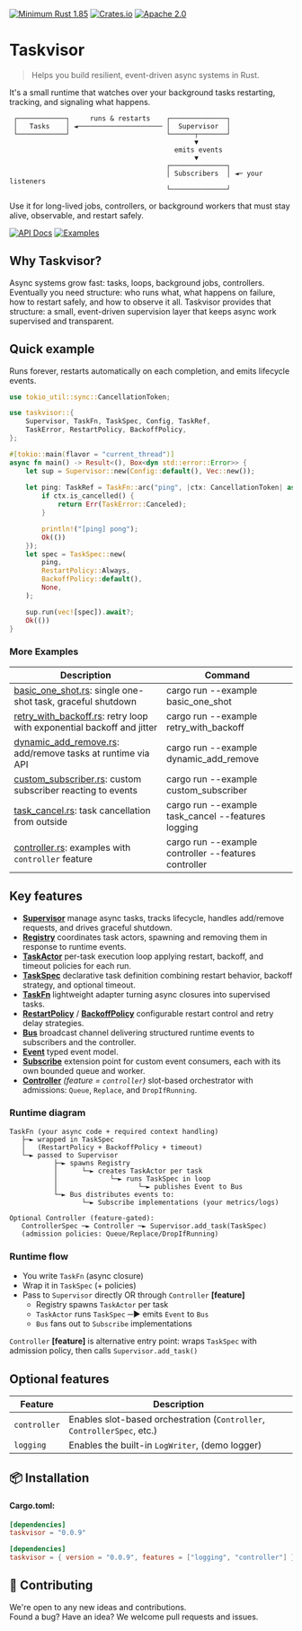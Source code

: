 [![Minimum Rust 1.85](https://img.shields.io/badge/rust-1.85%2B-orange.svg)](https://rust-lang.org)
[![Crates.io](https://img.shields.io/crates/v/taskvisor.svg)](https://crates.io/crates/taskvisor)
[![Apache 2.0](https://img.shields.io/badge/license-Apache2.0-orange.svg)](./LICENSE)

# Taskvisor
> Helps you build resilient, event-driven async systems in Rust.

It's a small runtime that watches over your background tasks restarting, tracking, and signaling what happens.
```text
 ┌────────────┐     runs & restarts    ┌──────────────┐
 │   Tasks    │ ◄───────────────────── │  Supervisor  │
 └────────────┘                        └──────┬───────┘
                                              ▼
                                         emits events
                                              ▼
                                       ┌──────────────┐
                                       │ Subscribers  │ ◄─ your listeners
                                       └──────────────┘
```
Use it for long-lived jobs, controllers, or background workers that must stay alive, observable, and restart safely.

<div>
  <a href="https://docs.rs/taskvisor/latest/taskvisor/"><img alt="API Docs" src="https://img.shields.io/badge/API%20Docs-4d76ae?style=for-the-badge&logo=rust&logoColor=white"></a>
  <a href="./examples/"><img alt="Examples" src="https://img.shields.io/badge/Examples-2ea44f?style=for-the-badge&logo=github&logoColor=white"></a>
</div>

## Why Taskvisor?
Async systems grow fast: tasks, loops, background jobs, controllers.    
Eventually you need structure: who runs what, what happens on failure, how to restart safely, and how to observe it all.
Taskvisor provides that structure: a small, event-driven supervision layer that keeps async work supervised and transparent.

## Quick example
Runs forever, restarts automatically on each completion, and emits lifecycle events.
```rust
use tokio_util::sync::CancellationToken;

use taskvisor::{
    Supervisor, TaskFn, TaskSpec, Config, TaskRef,
    TaskError, RestartPolicy, BackoffPolicy,
};

#[tokio::main(flavor = "current_thread")]
async fn main() -> Result<(), Box<dyn std::error::Error>> {
    let sup = Supervisor::new(Config::default(), Vec::new());
    
    let ping: TaskRef = TaskFn::arc("ping", |ctx: CancellationToken| async move {
        if ctx.is_cancelled() {
            return Err(TaskError::Canceled);
        }

        println!("[ping] pong");
        Ok(())
    });
    let spec = TaskSpec::new(
        ping,
        RestartPolicy::Always,
        BackoffPolicy::default(),
        None,
    );

    sup.run(vec![spec]).await?;
    Ok(())
}
```

### More Examples
| Description                                                                                             | Command                                              |
|---------------------------------------------------------------------------------------------------------|------------------------------------------------------|
| [basic_one_shot.rs](examples/basic_one_shot.rs): single one-shot task, graceful shutdown                | cargo run --example basic_one_shot                   |
| [retry_with_backoff.rs](examples/retry_with_backoff.rs): retry loop with exponential backoff and jitter | cargo run --example retry_with_backoff               |
| [dynamic_add_remove.rs](examples/dynamic_add_remove.rs): add/remove tasks at runtime via API            | cargo run --example dynamic_add_remove               |
| [custom_subscriber.rs](examples/custom_subscriber.rs): custom subscriber reacting to events             | cargo run --example custom_subscriber                |
| [task_cancel.rs](examples/task_cancel.rs): task cancellation from outside                               | cargo run --example task_cancel --features logging   |
| [controller.rs](examples/controller.rs): examples with `controller` feature                             | cargo run --example controller --features controller |

## Key features
- **[Supervisor](./src/core/supervisor.rs)** manage async tasks, tracks lifecycle, handles add/remove requests, and drives graceful shutdown.
- **[Registry](./src/core/registry.rs)** coordinates task actors, spawning and removing them in response to runtime events.
- **[TaskActor](./src/core/actor.rs)** per-task execution loop applying restart, backoff, and timeout policies for each run.
- **[TaskSpec](./src/tasks/spec.rs)** declarative task definition combining restart behavior, backoff strategy, and optional timeout.
- **[TaskFn](./src/tasks/impl/func.rs)** lightweight adapter turning async closures into supervised tasks.
- **[RestartPolicy](./src/policies/restart.rs)** / **[BackoffPolicy](./src/policies/backoff.rs)** configurable restart control and retry delay strategies.
- **[Bus](./src/events/bus.rs)** broadcast channel delivering structured runtime events to subscribers and the controller.
- **[Event](./src/events/event.rs)** typed event model.
- **[Subscribe](./src/subscribers/subscriber.rs)** extension point for custom event consumers, each with its own bounded queue and worker.
- **[Controller](./src/controller/mod.rs)** *(feature = `controller`)* slot-based orchestrator with admissions: `Queue`, `Replace`, and `DropIfRunning`.

### Runtime diagram
```text
TaskFn (your async code + required context handling)
   ├─► wrapped in TaskSpec
   │   (RestartPolicy + BackoffPolicy + timeout)
   └─► passed to Supervisor
           ├─► spawns Registry
           │      └─► creates TaskActor per task
           │             └─► runs TaskSpec in loop
           │                    └─► publishes Event to Bus
           └─► Bus distributes events to:
                  └─► Subscribe implementations (your metrics/logs)

Optional Controller (feature-gated):
   ControllerSpec ─► Controller ─► Supervisor.add_task(TaskSpec)
   (admission policies: Queue/Replace/DropIfRunning)
```

### Runtime flow
- You write `TaskFn` (async closure)
- Wrap it in `TaskSpec` (+ policies)
- Pass to `Supervisor` directly OR through `Controller` __[feature]__
  - Registry spawns `TaskActor` per task
  - `TaskActor` runs `TaskSpec` ─► emits `Event` to `Bus`
  - `Bus` fans out to `Subscribe` implementations

`Controller` __[feature]__ is alternative entry point: wraps `TaskSpec` with admission policy, then calls `Supervisor.add_task()`

## Optional features
| Feature       | Description                                                             |
|---------------|-------------------------------------------------------------------------|
| `controller`  | Enables slot-based orchestration (`Controller`, `ControllerSpec`, etc.) |
| `logging`     | Enables the built-in `LogWriter`, (demo logger)                         |


## 📦 Installation
#### Cargo.toml:
```toml
[dependencies]
taskvisor = "0.0.9"
```

```toml
[dependencies]
taskvisor = { version = "0.0.9", features = ["logging", "controller"] }
```



## 🤝 Contributing
We're open to any new ideas and contributions.  
Found a bug? Have an idea? We welcome pull requests and issues.
